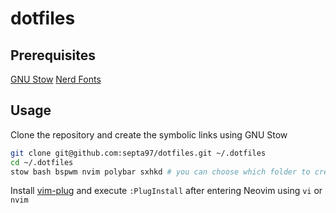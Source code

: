 # dotfiles

## Prerequisites
[GNU Stow](https://www.gnu.org/software/stow/)
[Nerd Fonts](https://github.com/ryanoasis/nerd-fonts)

## Usage
Clone the repository and create the symbolic links using GNU Stow

```sh
git clone git@github.com:septa97/dotfiles.git ~/.dotfiles
cd ~/.dotfiles
stow bash bspwm nvim polybar sxhkd # you can choose which folder to create a symlink
```

Install [vim-plug](https://github.com/junegunn/vim-plug) and execute `:PlugInstall` after entering Neovim using `vi` or `nvim`
